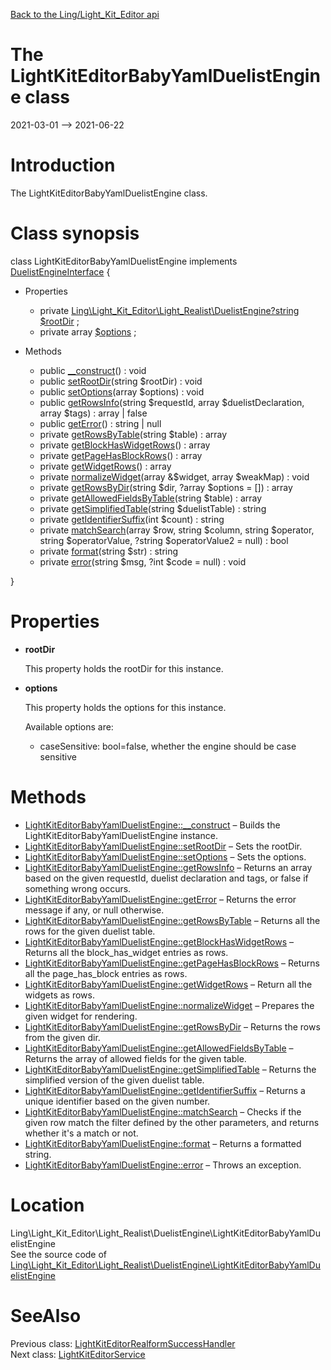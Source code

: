 [Back to the Ling/Light_Kit_Editor api](https://github.com/lingtalfi/Light_Kit_Editor/blob/master/doc/api/Ling/Light_Kit_Editor.md)



The LightKitEditorBabyYamlDuelistEngine class
================
2021-03-01 --> 2021-06-22






Introduction
============

The LightKitEditorBabyYamlDuelistEngine class.



Class synopsis
==============


class <span class="pl-k">LightKitEditorBabyYamlDuelistEngine</span> implements [DuelistEngineInterface](https://github.com/lingtalfi/Light_Realist/blob/master/doc/api/Ling/Light_Realist/DuelistEngine/DuelistEngineInterface.md) {

- Properties
    - private [Ling\Light_Kit_Editor\Light_Realist\DuelistEngine\?string](https://github.com/lingtalfi/Light_Kit_Editor/blob/master/doc/api/Ling/Light_Kit_Editor/Light_Realist/DuelistEngine/?string.md) [$rootDir](#property-rootDir) ;
    - private array [$options](#property-options) ;

- Methods
    - public [__construct](https://github.com/lingtalfi/Light_Kit_Editor/blob/master/doc/api/Ling/Light_Kit_Editor/Light_Realist/DuelistEngine/LightKitEditorBabyYamlDuelistEngine/__construct.md)() : void
    - public [setRootDir](https://github.com/lingtalfi/Light_Kit_Editor/blob/master/doc/api/Ling/Light_Kit_Editor/Light_Realist/DuelistEngine/LightKitEditorBabyYamlDuelistEngine/setRootDir.md)(string $rootDir) : void
    - public [setOptions](https://github.com/lingtalfi/Light_Kit_Editor/blob/master/doc/api/Ling/Light_Kit_Editor/Light_Realist/DuelistEngine/LightKitEditorBabyYamlDuelistEngine/setOptions.md)(array $options) : void
    - public [getRowsInfo](https://github.com/lingtalfi/Light_Kit_Editor/blob/master/doc/api/Ling/Light_Kit_Editor/Light_Realist/DuelistEngine/LightKitEditorBabyYamlDuelistEngine/getRowsInfo.md)(string $requestId, array $duelistDeclaration, array $tags) : array | false
    - public [getError](https://github.com/lingtalfi/Light_Kit_Editor/blob/master/doc/api/Ling/Light_Kit_Editor/Light_Realist/DuelistEngine/LightKitEditorBabyYamlDuelistEngine/getError.md)() : string | null
    - private [getRowsByTable](https://github.com/lingtalfi/Light_Kit_Editor/blob/master/doc/api/Ling/Light_Kit_Editor/Light_Realist/DuelistEngine/LightKitEditorBabyYamlDuelistEngine/getRowsByTable.md)(string $table) : array
    - private [getBlockHasWidgetRows](https://github.com/lingtalfi/Light_Kit_Editor/blob/master/doc/api/Ling/Light_Kit_Editor/Light_Realist/DuelistEngine/LightKitEditorBabyYamlDuelistEngine/getBlockHasWidgetRows.md)() : array
    - private [getPageHasBlockRows](https://github.com/lingtalfi/Light_Kit_Editor/blob/master/doc/api/Ling/Light_Kit_Editor/Light_Realist/DuelistEngine/LightKitEditorBabyYamlDuelistEngine/getPageHasBlockRows.md)() : array
    - private [getWidgetRows](https://github.com/lingtalfi/Light_Kit_Editor/blob/master/doc/api/Ling/Light_Kit_Editor/Light_Realist/DuelistEngine/LightKitEditorBabyYamlDuelistEngine/getWidgetRows.md)() : array
    - private [normalizeWidget](https://github.com/lingtalfi/Light_Kit_Editor/blob/master/doc/api/Ling/Light_Kit_Editor/Light_Realist/DuelistEngine/LightKitEditorBabyYamlDuelistEngine/normalizeWidget.md)(array &$widget, array $weakMap) : void
    - private [getRowsByDir](https://github.com/lingtalfi/Light_Kit_Editor/blob/master/doc/api/Ling/Light_Kit_Editor/Light_Realist/DuelistEngine/LightKitEditorBabyYamlDuelistEngine/getRowsByDir.md)(string $dir, ?array $options = []) : array
    - private [getAllowedFieldsByTable](https://github.com/lingtalfi/Light_Kit_Editor/blob/master/doc/api/Ling/Light_Kit_Editor/Light_Realist/DuelistEngine/LightKitEditorBabyYamlDuelistEngine/getAllowedFieldsByTable.md)(string $table) : array
    - private [getSimplifiedTable](https://github.com/lingtalfi/Light_Kit_Editor/blob/master/doc/api/Ling/Light_Kit_Editor/Light_Realist/DuelistEngine/LightKitEditorBabyYamlDuelistEngine/getSimplifiedTable.md)(string $duelistTable) : string
    - private [getIdentifierSuffix](https://github.com/lingtalfi/Light_Kit_Editor/blob/master/doc/api/Ling/Light_Kit_Editor/Light_Realist/DuelistEngine/LightKitEditorBabyYamlDuelistEngine/getIdentifierSuffix.md)(int $count) : string
    - private [matchSearch](https://github.com/lingtalfi/Light_Kit_Editor/blob/master/doc/api/Ling/Light_Kit_Editor/Light_Realist/DuelistEngine/LightKitEditorBabyYamlDuelistEngine/matchSearch.md)(array $row, string $column, string $operator, string $operatorValue, ?string $operatorValue2 = null) : bool
    - private [format](https://github.com/lingtalfi/Light_Kit_Editor/blob/master/doc/api/Ling/Light_Kit_Editor/Light_Realist/DuelistEngine/LightKitEditorBabyYamlDuelistEngine/format.md)(string $str) : string
    - private [error](https://github.com/lingtalfi/Light_Kit_Editor/blob/master/doc/api/Ling/Light_Kit_Editor/Light_Realist/DuelistEngine/LightKitEditorBabyYamlDuelistEngine/error.md)(string $msg, ?int $code = null) : void

}




Properties
=============

- <span id="property-rootDir"><b>rootDir</b></span>

    This property holds the rootDir for this instance.
    
    

- <span id="property-options"><b>options</b></span>

    This property holds the options for this instance.
    
    Available options are:
    
    - caseSensitive: bool=false, whether the engine should be case sensitive
    
    



Methods
==============

- [LightKitEditorBabyYamlDuelistEngine::__construct](https://github.com/lingtalfi/Light_Kit_Editor/blob/master/doc/api/Ling/Light_Kit_Editor/Light_Realist/DuelistEngine/LightKitEditorBabyYamlDuelistEngine/__construct.md) &ndash; Builds the LightKitEditorBabyYamlDuelistEngine instance.
- [LightKitEditorBabyYamlDuelistEngine::setRootDir](https://github.com/lingtalfi/Light_Kit_Editor/blob/master/doc/api/Ling/Light_Kit_Editor/Light_Realist/DuelistEngine/LightKitEditorBabyYamlDuelistEngine/setRootDir.md) &ndash; Sets the rootDir.
- [LightKitEditorBabyYamlDuelistEngine::setOptions](https://github.com/lingtalfi/Light_Kit_Editor/blob/master/doc/api/Ling/Light_Kit_Editor/Light_Realist/DuelistEngine/LightKitEditorBabyYamlDuelistEngine/setOptions.md) &ndash; Sets the options.
- [LightKitEditorBabyYamlDuelistEngine::getRowsInfo](https://github.com/lingtalfi/Light_Kit_Editor/blob/master/doc/api/Ling/Light_Kit_Editor/Light_Realist/DuelistEngine/LightKitEditorBabyYamlDuelistEngine/getRowsInfo.md) &ndash; Returns an array based on the given requestId, duelist declaration and tags, or false if something wrong occurs.
- [LightKitEditorBabyYamlDuelistEngine::getError](https://github.com/lingtalfi/Light_Kit_Editor/blob/master/doc/api/Ling/Light_Kit_Editor/Light_Realist/DuelistEngine/LightKitEditorBabyYamlDuelistEngine/getError.md) &ndash; Returns the error message if any, or null otherwise.
- [LightKitEditorBabyYamlDuelistEngine::getRowsByTable](https://github.com/lingtalfi/Light_Kit_Editor/blob/master/doc/api/Ling/Light_Kit_Editor/Light_Realist/DuelistEngine/LightKitEditorBabyYamlDuelistEngine/getRowsByTable.md) &ndash; Returns all the rows for the given duelist table.
- [LightKitEditorBabyYamlDuelistEngine::getBlockHasWidgetRows](https://github.com/lingtalfi/Light_Kit_Editor/blob/master/doc/api/Ling/Light_Kit_Editor/Light_Realist/DuelistEngine/LightKitEditorBabyYamlDuelistEngine/getBlockHasWidgetRows.md) &ndash; Returns all the block_has_widget entries as rows.
- [LightKitEditorBabyYamlDuelistEngine::getPageHasBlockRows](https://github.com/lingtalfi/Light_Kit_Editor/blob/master/doc/api/Ling/Light_Kit_Editor/Light_Realist/DuelistEngine/LightKitEditorBabyYamlDuelistEngine/getPageHasBlockRows.md) &ndash; Returns all the page_has_block entries as rows.
- [LightKitEditorBabyYamlDuelistEngine::getWidgetRows](https://github.com/lingtalfi/Light_Kit_Editor/blob/master/doc/api/Ling/Light_Kit_Editor/Light_Realist/DuelistEngine/LightKitEditorBabyYamlDuelistEngine/getWidgetRows.md) &ndash; Return all the widgets as rows.
- [LightKitEditorBabyYamlDuelistEngine::normalizeWidget](https://github.com/lingtalfi/Light_Kit_Editor/blob/master/doc/api/Ling/Light_Kit_Editor/Light_Realist/DuelistEngine/LightKitEditorBabyYamlDuelistEngine/normalizeWidget.md) &ndash; Prepares the given widget for rendering.
- [LightKitEditorBabyYamlDuelistEngine::getRowsByDir](https://github.com/lingtalfi/Light_Kit_Editor/blob/master/doc/api/Ling/Light_Kit_Editor/Light_Realist/DuelistEngine/LightKitEditorBabyYamlDuelistEngine/getRowsByDir.md) &ndash; Returns the rows from the given dir.
- [LightKitEditorBabyYamlDuelistEngine::getAllowedFieldsByTable](https://github.com/lingtalfi/Light_Kit_Editor/blob/master/doc/api/Ling/Light_Kit_Editor/Light_Realist/DuelistEngine/LightKitEditorBabyYamlDuelistEngine/getAllowedFieldsByTable.md) &ndash; Returns the array of allowed fields for the given table.
- [LightKitEditorBabyYamlDuelistEngine::getSimplifiedTable](https://github.com/lingtalfi/Light_Kit_Editor/blob/master/doc/api/Ling/Light_Kit_Editor/Light_Realist/DuelistEngine/LightKitEditorBabyYamlDuelistEngine/getSimplifiedTable.md) &ndash; Returns the simplified version of the given duelist table.
- [LightKitEditorBabyYamlDuelistEngine::getIdentifierSuffix](https://github.com/lingtalfi/Light_Kit_Editor/blob/master/doc/api/Ling/Light_Kit_Editor/Light_Realist/DuelistEngine/LightKitEditorBabyYamlDuelistEngine/getIdentifierSuffix.md) &ndash; Returns a unique identifier based on the given number.
- [LightKitEditorBabyYamlDuelistEngine::matchSearch](https://github.com/lingtalfi/Light_Kit_Editor/blob/master/doc/api/Ling/Light_Kit_Editor/Light_Realist/DuelistEngine/LightKitEditorBabyYamlDuelistEngine/matchSearch.md) &ndash; Checks if the given row match the filter defined by the other parameters, and returns whether it's a match or not.
- [LightKitEditorBabyYamlDuelistEngine::format](https://github.com/lingtalfi/Light_Kit_Editor/blob/master/doc/api/Ling/Light_Kit_Editor/Light_Realist/DuelistEngine/LightKitEditorBabyYamlDuelistEngine/format.md) &ndash; Returns a formatted string.
- [LightKitEditorBabyYamlDuelistEngine::error](https://github.com/lingtalfi/Light_Kit_Editor/blob/master/doc/api/Ling/Light_Kit_Editor/Light_Realist/DuelistEngine/LightKitEditorBabyYamlDuelistEngine/error.md) &ndash; Throws an exception.





Location
=============
Ling\Light_Kit_Editor\Light_Realist\DuelistEngine\LightKitEditorBabyYamlDuelistEngine<br>
See the source code of [Ling\Light_Kit_Editor\Light_Realist\DuelistEngine\LightKitEditorBabyYamlDuelistEngine](https://github.com/lingtalfi/Light_Kit_Editor/blob/master/Light_Realist/DuelistEngine/LightKitEditorBabyYamlDuelistEngine.php)



SeeAlso
==============
Previous class: [LightKitEditorRealformSuccessHandler](https://github.com/lingtalfi/Light_Kit_Editor/blob/master/doc/api/Ling/Light_Kit_Editor/Light_Realform/SuccessHandler/LightKitEditorRealformSuccessHandler.md)<br>Next class: [LightKitEditorService](https://github.com/lingtalfi/Light_Kit_Editor/blob/master/doc/api/Ling/Light_Kit_Editor/Service/LightKitEditorService.md)<br>
